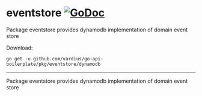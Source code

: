 # eventstore [![GoDoc](https://godoc.org/github.com/vardius/go-api-boilerplate/pkg/eventstore/dynamodb?status.svg)](https://godoc.org/github.com/vardius/go-api-boilerplate/pkg/eventstore/dynamodb)
Package eventstore provides dynamodb implementation of domain event store

Download:
```shell
go get -u github.com/vardius/go-api-boilerplate/pkg/eventstore/dynamodb
```

* * *
Package eventstore provides dynamodb implementation of domain event store
